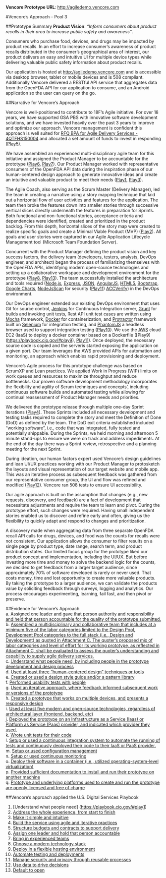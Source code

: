 **Vencore Prototype URL**:  http://agiledemo.vencore.com  

#Vencore’s Approach – Pool 3

##Prototype Summary
**Product Vision</b>**:  _“Inform consumers about product recalls in their area to increase public safety and awareness”_. 

Consumers who purchase food, devices, and drugs may be impacted by product recalls. In an effort to increase consumer’s awareness of product recalls distributed in the consumer’s geographical area of interest, our product delivers an easy and intuitive UI for multiple device types while delivering valuable public safety information about product recalls. 

Our application is hosted at http://agiledemo.vencore.com and is accessible via desktop browser, tablet or mobile devices and is 508 compliant.  Additionally Vencore delivered a RESTful API service that aggregates data from the OpenFDA API for our application to consume, and an Android application so the user can query on the go.

##Narrative for Vencore’s Approach

Vencore is well-positioned to contribute to 18F’s Agile initiative. For over 18 years, we have supported GSA PBS with innovative software development solutions, and we have invested heavily over the past 3 years to improve and optimize our approach.  Vencore management is confident this approach is well suited for [RFQ BPA for Agile Delivery Services - 4QTFHS150004](https://pages.18f.gov/ads-bpa/assets/ADS_RFQ_Final.pdf) and allocated a set amount of funds to invest in responding ([Play5](https://playbook.cio.gov/#play5)). 

We have assembled an experienced multi-disciplinary agile team for this initiative and assigned the Product Manager to be accountable for the prototype ([Play6](https://playbook.cio.gov/#play6), [Play7](https://playbook.cio.gov/#play7)).  Our Product  Manager worked with representative consumers of the OpenFDA API data during the inspiration phase of our human-centered design approach to generate innovative ideas and create an intuitive and valuable product to meet their needs ([Play1](https://playbook.cio.gov/#play1), [Play3](https://playbook.cio.gov/#play3)).  

The Agile Coach, also serving as the Scrum Master (Delivery Manager), led the team in creating a narrative using a story mapping technique that laid out a horizontal flow of user activities and features for the application.  The team then broke the features down into smaller stories through successive vertical slices directly underneath the features in preparation for Sprints.  Both functional and non-functional stories, acceptance criteria and dependencies were identified, created and prioritized in the product backlog.  From this depth, horizontal slices of the story map were created to realize specific goals and create a Minimal Viable Product (MVP) ([Play2](https://playbook.cio.gov/#play2)).   All goals and user stories were captured in our Agile Application Lifecycle Management tool (Microsoft Team Foundation Server). 

Concurrent with the Product Manager defining the product vision and key success factors, the delivery team (developers, testers, analysts, DevOps engineer, and architect) began the process of familiarizing themselves with the OpenFDA APIs, identifying modern open-source technologies and setting up a collaborative workspace and development environment for the prototype ([Play8](https://playbook.cio.gov/#play8), [Play13](https://playbook.cio.gov/#play13)). The team successfully installed the architecture and tools required ([Node.js](https://nodejs.org/), [Express](http://expressjs.com/), [JSON](http://json.org/), [AngularJS](https://angular.io/), [HTML5](http://www.w3.org/TR/html5/), [Bootstrap](http://getbootstrap.com/), [Google Charts](https://developers.google.com/chart/interactive/docs/gallery/geochart), [NodeJsScan](http://opensecurity.in/nodejsscan/) for security ([Play11](https://playbook.cio.gov/#play11)) [ACCVerify](http://warc.calpoly.edu/accessibility/accverify.html)) in the DevOps environment.

Our DevOps engineer extended our existing DevOps environment that uses Git for source control, [Jenkins](https://jenkins-ci.org/) for Continuous Integration server, [Grunt](http://gruntjs.com/) for builds and invoking unit tests, Rest API unit test cases are written using [Mocha](http://mochajs.org/) framework, [Docker](https://www.docker.com/) for containerization, and [Protractor](https://angular.github.io/protractor/) framework built on [Selenium](http://www.seleniumhq.org/) for integration testing, and [PhantomJS](http://phantomjs.org/) a headless browser used to support integration testing ([Play10](https://playbook.cio.gov/#play10)).  We use the [AWS](http://aws.amazon.com/) cloud EC2 (IaaS) to deploy a docker container based on a Dockerfile ([Play9] (https://playbook.cio.gov/#play9), [Play11](https://playbook.cio.gov/#play11)).  Once deployed, the necessary source code is copied and the serveris started exposing the application on a given port.  Our team leverages the AWS provided APIs for automation and monitoring, an approach which enables rapid provisioning and deployment. 

Vencore’s Agile process for this prototype challenge was based on ScrumXP and Lean practices. We applied Work in Progress (WIP) limits on work queues and resources to maximize throughput and reduce bottlenecks.  Our proven software development methodology incorporates the flexibility and agility of Scrum techniques and concepts’, including continuous software builds and automated testing while allowing for continual reassessment of Product Manager needs and priorities. 

We delivered the prototype release through multiple one-day Sprint iterations ([Play4](https://playbook.cio.gov/#play4)). These Sprints included all necessary development and testing tasks required to complete the story and meet the Definition of Done (DoD) as defined by the team.  The DoD exit criteria established included “working software”, i.e., code that was integrated, fully tested and potentially shippable.  During the Sprints, we held morning and afternoon 5 minute stand-ups to ensure we were on track and address impediments.  At the end of the day there was a Sprint review, retrospective and a planning meeting for the next Sprint.

During ideation, our human factors expert used Vencore’s design guidelines and lean UI/UX practices working with our Product Manager to protosketch the layouts and visual representation of our target website and mobile app.   This was an iterative process as subsequent feedback was gathered from our representative consumer group, the UI and flow was refined and modified ([Play12](https://playbook.cio.gov/#play12)).  Vencore ran 508 tests to ensure UI accessibility.

Our agile approach is built on the assumption that changes (e.g., new requests, discovery, and feedback) are a fact of development that necessitate adjustments and require the team to learn and pivot.   During the prototype effort, such changes were required.  Having small independent stories enabled us to discover and refine early and often, giving us the flexibility to quickly adapt and respond to changes and prioritization. 

A discovery made when aggregating data from three separate OpenFDA recall API calls for drugs, devices, and food was the counts for recalls were not consistent.  Our application allows the consumer to filter results on a single page by product type, date range, search term, and product distribution states.  Our limited focus group for the prototype liked our product concept and implementation, including the UI/UX.  But before investing more time and money to solve the backend logic for the counts, we decided to get feedback from a larger target audience, since approximately 70% of software developed is rarely or never used.  That costs money, time and lost opportunity to create more valuable products.  By taking the prototype to a larger audience, we can validate the products value by soliciting feedback through surveys, logging and analytics.  Our process encourages experimenting, learning, fail fast, and then pivot or preserve.

##Evidence for Vencore’s Approach  
a. [Assigned one leader and gave that person authority and responsibility and held that person accountable for the quality of the prototype submitted.](https://github.com/vencoreinc/18FAGILEPROTOTYPE/wiki/Evidence-a)  
b. [Assembled a multidisciplinary and collaborative team that includes at a minimum five of the labor categories limited to the Design Pool, Development Pool categories to the full stack (i.e., Design and Development) as quoted in Attachment C. The quoter’s proposed mix of labor categories and level of effort for its working prototype, as reflected in Attachment C, shall be evaluated to assess the quoter’s understanding and capability to supply agile delivery services.](https://github.com/vencoreinc/18FAGILEPROTOTYPE/wiki/Evidence-b)  
c. [Understand what people need, by including people in the prototype development and design process](https://github.com/vencoreinc/18FAGILEPROTOTYPE/wiki/Evidence-c)  
d. [Used at least three “human-centered design” techniques or tools](https://github.com/vencoreinc/18FAGILEPROTOTYPE/wiki/Evidence-d)  
e. [Created or used a design style guide and/or a pattern library](https://github.com/vencoreinc/18FAGILEPROTOTYPE/wiki/Evidence-e)  
f. [Performed usability tests with people](https://github.com/vencoreinc/18FAGILEPROTOTYPE/wiki/Evidence-f)  
g. [Used an iterative approach, where feedback informed subsequent work or versions of the prototype](https://github.com/vencoreinc/18FAGILEPROTOTYPE/wiki/Evidence-g)  
h. [Created a prototype that works on multiple devices, and presents a responsive design](https://github.com/vencoreinc/18FAGILEPROTOTYPE/wiki/Evidence-h)  
i. [Used at least five modern and open-source technologies, regardless of architectural layer (frontend, backend, etc)](https://github.com/vencoreinc/18FAGILEPROTOTYPE/wiki/Evidence-i)  
j. [Deployed the prototype on an Infrastructure as a Service (Iaas) or Platform as Service (Paas) provider, and indicated which provider they used.](https://github.com/vencoreinc/18FAGILEPROTOTYPE/wiki/Evidence-j)  
k. [Wrote unit tests for their code](https://github.com/vencoreinc/18FAGILEPROTOTYPE/wiki/Evidence-k)  
l. [Setup or used a continuous integration system to automate the running of tests and continuously deployed their code to their IaaS or PaaS provider.](https://github.com/vencoreinc/18FAGILEPROTOTYPE/wiki/Evidence-l)  
m. [Setup or used configuration management](https://github.com/vencoreinc/18FAGILEPROTOTYPE/wiki/Evidence-m)  
n. [Setup or used continuous monitoring](https://github.com/vencoreinc/18FAGILEPROTOTYPE/wiki/Evidence-n)  
o. [Deploy their software in a container (i.e., utilized operating-system-level virtualization)](https://github.com/vencoreinc/18FAGILEPROTOTYPE/wiki/Evidence-o)  
p. [Provided sufficient documentation to install and run their prototype on another machine](https://github.com/vencoreinc/18FAGILEPROTOTYPE/wiki/Evidence-p)  
q. [Prototype and underlying platforms used to create and run the prototype are openly licensed and free of charge](https://github.com/vencoreinc/18FAGILEPROTOTYPE/wiki/Evidence-q)    

##Vencore’s approach applied the U.S. Digital Services Playbook 

1.	[Understand what people need] (https://playbook.cio.gov/#play1)
2.	[Address the whole experience, from start to finish](https://playbook.cio.gov/#play2)
3.	[Make it simple and intuitive](https://playbook.cio.gov/#play3)
4.	[Build the service using agile and iterative practices](https://playbook.cio.gov/#play4)
5.	[Structure budgets and contracts to support delivery](https://playbook.cio.gov/#play5)
6.	[Assign one leader and hold that person accountable](https://playbook.cio.gov/#play6)
7.	[Bring in experienced teams](https://playbook.cio.gov/#play7)
8.	[Choose a modern technology stack](https://playbook.cio.gov/#play8)
9.	[Deploy in a flexible hosting environment](https://playbook.cio.gov/#play9)
10.	[Automate testing and deployments](https://playbook.cio.gov/#play10)
11.	[Manage security and privacy through reusable processes](https://playbook.cio.gov/#play11)
12.	[Use data to drive decisions](https://playbook.cio.gov/#play12)
13.	[Default to open](https://playbook.cio.gov/#play13)


